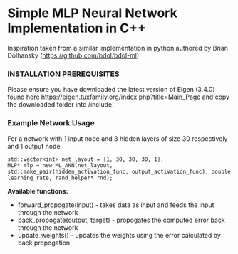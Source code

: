# Simple MLP Neural Network Implementation in C++

Inspiration taken from a similar implementation in python authored by Brian Dolhansky (https://github.com/bdol/bdol-ml)

### INSTALLATION PREREQUISITES
Please ensure you have downloaded the latest version of Eigen (3.4.0) found here https://eigen.tuxfamily.org/index.php?title=Main_Page and copy the downloaded folder into /include.

### Example Network Usage
For a network with 1 input node and 3 hidden layers of size 30 respectively and 1 output node.

```
std::vector<int> net_layout = {1, 30, 30, 30, 1};
MLP* mlp = new ML_ANN(net_layout, std::make_pair(hidden_activation_func, output_activation_func), double learning_rate, rand_helper* rnd);
```

**Available functions:**
- forward_propogate(input) - takes data as input and feeds the input through the network
- back_propogate(output, target) - propogates the computed error back through the network
- update_weights() - updates the weights using the error calculated by back propogation